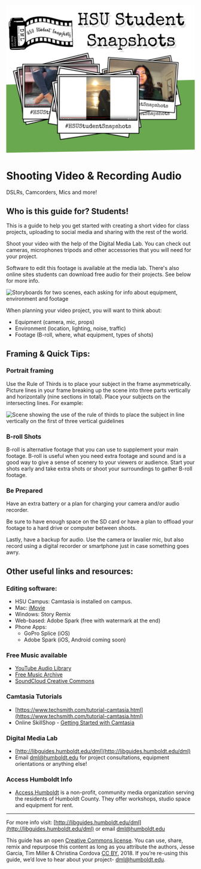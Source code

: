 ![Title banner](assets/images/snapshotsShootingVideo.png)

# Shooting Video &amp; Recording Audio
DSLRs, Camcorders, Mics and more!

## Who is this guide for? Students!
This is a guide to help you get started with creating a short video for class projects, uploading to social media and sharing with the rest of the world.

Shoot your video with the help of the Digital Media Lab. You can check out cameras, microphones tripods and other accessories that you will need for your project.

Software to edit this footage is available at the media lab. There's also online sites students can download free audio for their projects. See below for more info.

![Storyboards for two scenes, each asking for info about equipment, environment and footage](images/storyboard.png)

When planning your video project, you will want to think about: 
+ Equipment (camera, mic, props)
+ Environment (location, lighting, noise, traffic)
+ Footage (B-roll, where, what equipment, types of shots)

## Framing & Quick Tips:
### Portrait framing 
Use the Rule of Thirds is to place your subject in the frame asymmetrically. Picture lines in your frame breaking up the scene into three parts vertically and horizontally (nine sections in total). Place your subjects on the intersecting lines. For example:

![Scene showing the use of the rule of thirds to place the subject in line vertically on the first of three vertical guidelines](images/ruleOfThirds.png)

### B-roll Shots
B-roll is alternative footage that you can use to supplement your main footage. B-roll is useful when you need extra footage and sound and is a good way to give a sense of scenery to your viewers or audience. Start your shots early and take extra shots or shoot your surroundings to gather B-roll footage.

### Be Prepared
Have an extra battery or a plan for charging your camera and/or audio recorder. 

Be sure to have enough space on the SD card or have a plan to offload your footage to a hard drive or computer between shoots.

Lastly, have a backup for audio. Use the camera or lavalier mic, but also record using a digital recorder or smartphone just in case something goes awry.

## Other useful links and resources:
### Editing software: 
+ HSU Campus: Camtasia is installed on campus. 
+ Mac: [iMovie](https://www.apple.com/imovie/) 
+ Windows: Story Remix 
+ Web-based: Adobe Spark (free with watermark at the end)
+ Phone Apps: 
    + GoPro Splice (iOS)
    + Adobe Spark (iOS, Android coming soon)

### Free Music available
+ [YouTube Audio Library](https://www.youtube.com/audiolibrary/music)
+ [Free Music Archive](http://freemusicarchive.org/)
+ [SoundCloud Creative Commons](https://soundcloud.com/wearecc)

### Camtasia Tutorials
+ [https://www.techsmith.com/tutorial-camtasia.html](https://www.techsmith.com/tutorial-camtasia.html)
+ Online SkillShop - [Getting Started with Camtasia](https://canvas.humboldt.edu/enroll/PCALYE)

### Digital Media Lab
+ [http://libguides.humboldt.edu/dml](http://libguides.humboldt.edu/dml)
+ Email dml@humboldt.edu for project consultations, equipment orientations or anything else!

### Access Humboldt Info
+ [Access Humboldt](http://www.accesshumboldt.net/site/learn) is a non-profit, community media organization serving the residents of Humboldt County. They offer workshops, studio space and equipment for rent.

---
For more info visit: [http://libguides.humboldt.edu/dml](http://libguides.humboldt.edu/dml) or email dml@humboldt.edu

This guide has an open [Creative Commons license](https://creativecommons.org/share-your-work/licensing-types-examples/). You can use, share, remix and repurpose this content as long as you attribute the authors, Jesse Garcia, Tim Miller &amp; Christina Cordova [CC BY](https://creativecommons.org/licenses/by/4.0/), 2018. If you’re re-using this guide, we’d love to hear about your project- dml@humboldt.edu.
